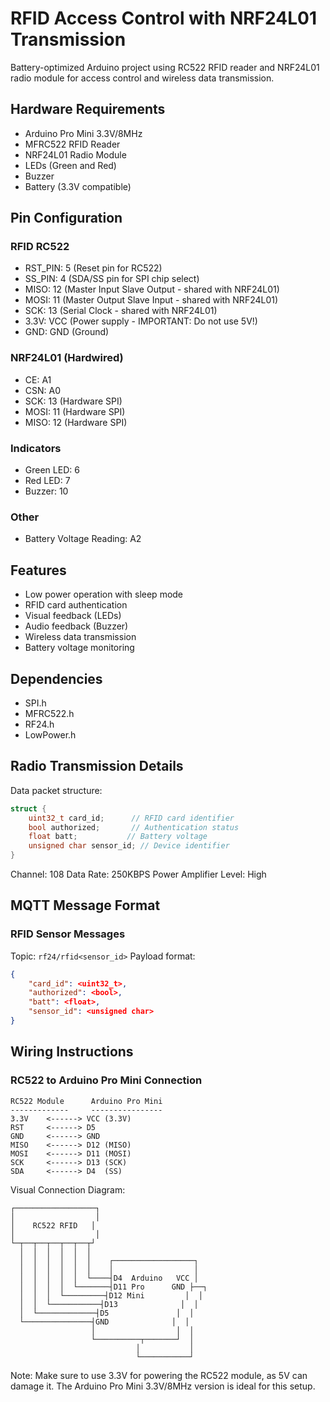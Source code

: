 # RFID Access Control with NRF24L01 Transmission

Battery-optimized Arduino project using RC522 RFID reader and NRF24L01 radio module for access control and wireless data transmission.

## Hardware Requirements

- Arduino Pro Mini 3.3V/8MHz
- MFRC522 RFID Reader
- NRF24L01 Radio Module
- LEDs (Green and Red)
- Buzzer
- Battery (3.3V compatible)

## Pin Configuration

### RFID RC522
- RST_PIN: 5    (Reset pin for RC522)
- SS_PIN: 4     (SDA/SS pin for SPI chip select)
- MISO: 12      (Master Input Slave Output - shared with NRF24L01)
- MOSI: 11      (Master Output Slave Input - shared with NRF24L01)
- SCK: 13       (Serial Clock - shared with NRF24L01)
- 3.3V: VCC     (Power supply - IMPORTANT: Do not use 5V!)
- GND: GND      (Ground)

### NRF24L01 (Hardwired)
- CE: A1
- CSN: A0
- SCK: 13 (Hardware SPI)
- MOSI: 11 (Hardware SPI)
- MISO: 12 (Hardware SPI)

### Indicators
- Green LED: 6
- Red LED: 7
- Buzzer: 10

### Other
- Battery Voltage Reading: A2

## Features

- Low power operation with sleep mode
- RFID card authentication
- Visual feedback (LEDs)
- Audio feedback (Buzzer)
- Wireless data transmission
- Battery voltage monitoring

## Dependencies

- SPI.h
- MFRC522.h
- RF24.h
- LowPower.h

## Radio Transmission Details

Data packet structure:
```cpp
struct {
    uint32_t card_id;      // RFID card identifier
    bool authorized;       // Authentication status
    float batt;           // Battery voltage
    unsigned char sensor_id; // Device identifier
}
```

Channel: 108
Data Rate: 250KBPS
Power Amplifier Level: High

## MQTT Message Format

### RFID Sensor Messages
Topic: `rf24/rfid<sensor_id>`
Payload format:
```json
{
    "card_id": <uint32_t>,
    "authorized": <bool>,
    "batt": <float>,
    "sensor_id": <unsigned char>
}
```

## Wiring Instructions

### RC522 to Arduino Pro Mini Connection
```
RC522 Module      Arduino Pro Mini
-------------     ----------------
3.3V    <------> VCC (3.3V)
RST     <------> D5
GND     <------> GND
MISO    <------> D12 (MISO)
MOSI    <------> D11 (MOSI)
SCK     <------> D13 (SCK)
SDA     <------> D4  (SS)
```

Visual Connection Diagram:
```
┌──────────────────┐
│                  │
│    RC522 RFID   │
│                  │
└─┬──┬──┬──┬──┬──┬┘
  │  │  │  │  │  │
  │  │  │  │  │  │    ┌──────────────────┐
  │  │  │  │  │  │    │                  │
  │  │  │  │  │  └────┤D4  Arduino   VCC │
  │  │  │  │  └───────┤D11 Pro      GND ├──┐
  │  │  │  └─────────┤D12 Mini         │  │
  │  │  └───────────┤D13              │  │
  │  └─────────────┤D5               │  │
  └───────────────┤GND              │  │
                  │                  │  │
                  └──────────┬───────┘  │
                            │           │
                            └───────────┘
```

Note: Make sure to use 3.3V for powering the RC522 module, as 5V can damage it. The Arduino Pro Mini 3.3V/8MHz version is ideal for this setup.


